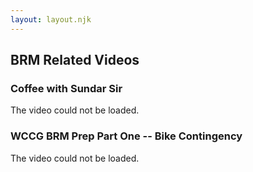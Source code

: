 ```yaml
---
layout: layout.njk
---
```


## BRM Related Videos

### Coffee with Sundar Sir

<amp-youtube
    data-videoid="9EpofVekJx8"
    layout="responsive"
    width="480"
    height="270">
    <div fallback>
        <p>The video could not be loaded.</p>
    </div>
</amp-youtube>

### WCCG BRM Prep Part One -- Bike Contingency

<amp-youtube
    data-videoid="u8HNe5Gy4Fk"
    layout="responsive"
    width="480"
    height="270">
    <div fallback>
        <p>The video could not be loaded.</p>
    </div>
</amp-youtube>

